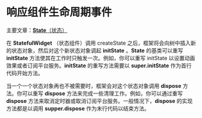 # 响应组件生命周期事件

主要文章：[**State**（状态）](https://docs.flutter.io/flutter/widgets/State-class.html)

在 **StatefulWidget** （状态组件）调用 createState 之后，框架将会向树中插入新的状态对象，然后对这个新状态对象调起 **initState** 。**State** 的基类可以重写 **initState** 方法使其在工作时只触发一次。例如，你可以重写 initState 以设置动画效果或者订阅平台服务。**initState** 的重写方法需要以 **super.initState** 作为首行代码开始方法。

当一个一个状态对象再也不被需要时，框架会对这个状态对象调用 **dispose** 方法。你可以重写 **dispose** 方法来完成一些清理工作。例如，你可以通过重写 **dispose** 方法来取消定时器或取消订阅平台服务。一般情况下，**dispose** 的实现方法都是以调用 **supper.dispose** 作为末行代码以结束方法。

